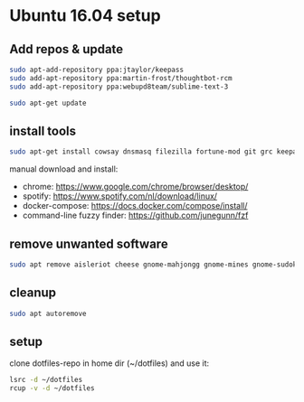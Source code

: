 # Ubuntu 16.04 setup

## Add repos & update
```sh
sudo apt-add-repository ppa:jtaylor/keepass
sudo add-apt-repository ppa:martin-frost/thoughtbot-rcm
sudo add-apt-repository ppa:webupd8team/sublime-text-3

sudo apt-get update
```

## install tools
```sh
sudo apt-get install cowsay dnsmasq filezilla fortune-mod git grc keepass2 mysql-workbench nautilus-dropbox rcm silversearcher-ag sublime-text-installer terminator unity-tweak-tool zsh-antigen
```

manual download and install:

- chrome: https://www.google.com/chrome/browser/desktop/
- spotify: https://www.spotify.com/nl/download/linux/
- docker-compose: https://docs.docker.com/compose/install/
- command-line fuzzy finder: https://github.com/junegunn/fzf

## remove unwanted software
```sh
sudo apt remove aisleriot cheese gnome-mahjongg gnome-mines gnome-sudoku imagemagick remmina rhythmbox shotwell simple-scan thunderbird transmission-common vino xterm
```

## cleanup
```sh
sudo apt autoremove
```

## setup
clone dotfiles-repo in home dir (~/dotfiles) and use it:

```sh
lsrc -d ~/dotfiles
rcup -v -d ~/dotfiles
```
